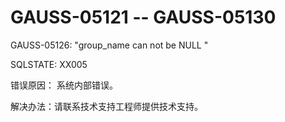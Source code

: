 # GAUSS-05121 -- GAUSS-05130

GAUSS-05126: "group\_name can not be NULL "

SQLSTATE: XX005

错误原因： 系统内部错误。

解决办法：请联系技术支持工程师提供技术支持。
